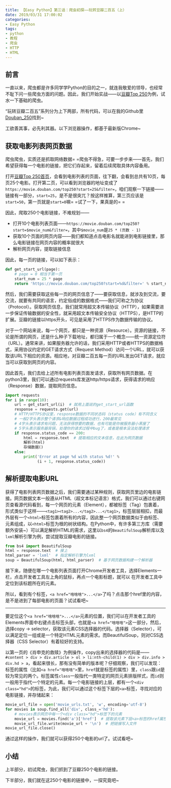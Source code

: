 ```yaml
---
title: 【Easy Python】第三话：爬虫初探——玩转豆瓣二百五（上）
date: 2019/03/31 17:00:02
categories:
- Easy Python
tags:
- python
- 教程
- 爬虫
- HTTP
- HTML
---
```


## 前言

一直以来，爬虫都是许多同学学Python的目的之一，就连我敬爱的领导，也经常不耻下问一些爬虫方面的问题。因此，我们开始实战——以[豆瓣Top 250](https://movie.douban.com/top250)为例，试水一下基础的爬虫。

“玩转豆瓣二百五”系列分为上下两部，所有代码，可以在我的Github里[Douban_250](https://github.com/utmhikari/Douban_250)找到~

工欲善其事，必先利其器。以下浏览器操作，都基于最新版Chrome~

## 获取电影列表网页数据

爬虫爬虫，实质还是抓取网络数据= =爬虫不得急，可要一步步来——首先，我们希望获得每一个电影的链接，把它们存起来，留着后续爬取具体内容备用。

打开[豆瓣Top 250首页](https://movie.douban.com/top250)，会看到电影列表的页面，往下翻，会看到总共有10页，每页25个电影。打开第二页，可以看到浏览器的地址变成了`https://movie.douban.com/top250?start=25&filter=`，咱们观察一下链接——链接有一部分，`start=25`，是不是很突兀？按这样推算，第三页应该是`start=50`，第一页就是`start=0`嘛= =试了一下，果真是的= =

因此，爬取250个电影链接，不难规划——

<!-- more -->

- 打开10个电影列表页面——`https://movie.douban.com/top250?start=$movie_num&filter=`，其中`$movie_num`是`25 * (页数 - 1)`
- 获取10个页面的网页内容——我们都知道点击电影名就能进到电影链接里，那么电影链接在网页内容的概率就很大
- 解析网页内容，提取链接信息

因此，每一页的链接，可以如下表示：

```python
def get_start_url(page):
    # page = 0 相当于第一页
    start_num = 25 * page
    return 'https://movie.douban.com/top250?start=%d&filter=' % start_num
```

然后，我们需要获取这些每一页的网页信息了——要获取信息，就涉及到交流，要交流，就要有共同的语言，约定俗成的数据格式——我们可称之为协议（Protocol）。获取网页信息，我们就常用超文本传输协议（HTTP），如果需要进一步保证传输数据的安全性，就采用超文本传输安全协议（HTTPS），是HTTP的扩展。豆瓣的链接以https开头，可见是采用了HTTPS作为数据传输的协议。

对于一个网站来说，每一个网页，都只是一种资源（Resource）。资源的链接，不论是所谓的网页，还是什么种子下载地址，都归属于一个概念——统一资源定位符（URL）。通常来讲，如果服务器允许的话，我们采用HTTP或者HTTPS的数据格式，采用协议约定的GET请求方式（Request Method）访问一个URL，就可以获取该URL下相应的资源。相应地，对豆瓣二百五每一页的URL发出GET请求，就应当可以获取到网页的内容。

因此首先，我们去给上述所有电影列表页面发请求，获取所有网页数据。在python3里，我们可以通过requests库发送http/https请求，获得请求的响应（Response）数据，提取网页信息。

```python
import requests
for i in range(10):
    url = get_start_url(i)  # 就用上面说的get_start_url函数
    response = requests.get(url)
    # HTTP/HTTPS协议里，response数据的不同状态码（status code）有不同含义
    # 一般2字头表示整个请求&响应数据过程成功进行，200最常见
    # 4字头表示请求有问题，无法获得想要的数据，也有可能是你被服务器小黑屋了
    # 5字头表示服务器背锅，处理你的请求过程中bug了，或者是根本没法处理请求
    if response.status_code == 200:
        html = response.text  # 提取相应的文本信息，在此为网页数据
        解析(html)
        存储数据()
    else:
        print('Error at page %d with status %d!' %
              (i + 1, response.status_code))
```

## 解析提取电影URL

获得了电影列表网页数据之后，我们需要通过某种规则，获取网页里边的电影链接。网页数据文本一般遵从HTML（超文本标记语言）格式，我们可以通过右键网页查看源代码看到，每一个网页的元素（Element），都被标签（Tag）包裹着，形式类似于这样——`<tag1><tag2>...</tag2>...</tag1>`，标签层层相扣，而最外层有一个`<html>`标签包裹着所有的内容，因此整一个网页数据类似于由标签、元素组成，以`<html>`标签为根的树状结构。在Python中，有许多第三方库（需要额外安装~）可以满足解析HTML的需求，这里以`bs4`的`BeautifulSoup`解析库以及`lxml`解析引擎为例，尝试提取豆瓣电影的链接。

```python
from bs4 import BeautifulSoup
html = response.text  # 接上
html_parser = 'lxml'  # 指定解析引擎为lxml
soup = BeautifulSoup(html, html_parser)  # 基于网页数据构建一个解析器
```

接下来，随便在哪一个电影列表页面打开Chrome开发者工具，选择Elements一栏，点击开发者工具左上角的鼠标，再点一个电影标题，就可以
在开发者工具中定位到该标题所在的元素。

所以，看到有个标签，`<a href="啥啥啥">...</a>`了吗？点击那个href里的内容，是不是进到了每部电影的页面？试试看吧~

---

要定位这个`<a href="啥啥啥">...</a>`元素的位置，我们可以在开发者工具的Elements界面中右键点击标签头部，也就是`<a href="啥啥啥">`这一部分，然后，选择copy -> selector，获取该元素CSS选择器的代码。选择器（Selector），可以满足定位一组或是一个特定HTML元素的需求。而BeautifulSoup，则对CSS选择器（CSS Selector）有着较好的支持。

以第一页的《肖申克的救赎》为例操作，copy出来的选择器的代码是——`#content > div > div.article > ol > li:nth-child(1) > div > div.info > div.hd > a`，看起来很长，那有没有简单的版本呢？仔细观察，我们可以发现：标签的属性（比如`<a href="啥啥啥">`里，`href`就是标签的属性）里，`class`跟`id`是较为常见的两个。标签属性`class`一般指代一类特定的网页元素排版样式，而`id`则一般用于指代一个特定的元素。每一个电影链接的上层，都有一个`<div class="hd">`的标签，为此，我们可以通过这个标签下层的`<a>`标签，寻找对应的电影链接，并存储起来：

```python
movie_url_file = open('movie_urls.txt', 'w', encoding='utf-8')
for movies in soup.find_all('div', class_='hd'):
    # movies表示网页中每一个<div class="hd">标签下的元素
    movie_url = movies.find('a')['href']  # 提取该元素下层<a>标签的href属性
    movie_url_file.write(movie_url + '\n')  # 把链接写入文件
movie_url_file.close()
```

通过这样的操作，我们就可以获得250个电影的url了。试试看吧~

## 小结

上半部分，初试爬虫，我们抓到了豆瓣250个电影的链接。

下半部分，我们就在这250个电影的链接中，一探究竟吧~